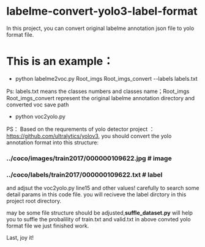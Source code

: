 # labelme-convert-yolo3-label-format
In this project, you can convert original labelme annotation json file to yolo format file.


# This is an example：

- python labelme2voc.py Root_imgs Root_imgs_convert --labels labels.txt

Ps: labels.txt means the classes numbers and classes name；Root_imgs Root_imgs_convert represent the original labelme annotation directory and converted voc save path

- python voc2yolo.py

PS： Based on the requrements of yolo detector project ：https://github.com/ultralytics/yolov3, you should convert the yolo annotation format into this structure:

### ../coco/images/train2017/000000109622.jpg  # image
### ../coco/labels/train2017/000000109622.txt  # label
and adjsut the voc2yolo.py line15 and other values! carefully to search some detail params in this code file. you will reciveve the label dirctory in this project root directory.

may be some file structure should be adjusted,**suffle_dataset.py** will help you to suffle the probalility of train.txt and valid.txt in above convted yolo format file we just finished work.

Last, joy it!
